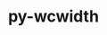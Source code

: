 ---
title: "py-wcwidth"
layout: cache
categories: [package, v0.21.1]
meta: {"versions": ["0.2.7"], "compilers": ["apple-clang@=15.0.0", "gcc@=11.1.0", "gcc@=11.4.0", "gcc@=7.5.0", "gcc@=9.4.0", "oneapi@=2023.2.0"], "oss": ["ubuntu18.04", "ubuntu20.04", "ventura"], "platforms": ["darwin", "linux"], "targets": ["aarch64", "neoverse_v1", "ppc64le", "x86_64_v3"], "stacks": ["data-vis-sdk", "e4s", "e4s-neoverse_v1", "e4s-oneapi", "e4s-power", "ml-darwin-aarch64-mps", "radiuss", "root"], "num_specs": 14, "num_specs_by_stack": {"root": 14, "ml-darwin-aarch64-mps": 1, "radiuss": 1, "e4s-neoverse_v1": 2, "e4s-power": 2, "data-vis-sdk": 2, "e4s": 3, "e4s-oneapi": 3}}
spec_details: [{"hash": "yi4wdrimudb23hhahhmh7yqc4vlmqm6q", "compiler": "apple-clang@=15.0.0", "versions": ["0.2.7"], "os": "ventura", "platform": "darwin", "target": "aarch64", "variants": ["build_system=python_pip"], "stacks": ["root", "ml-darwin-aarch64-mps"], "size": "-", "tarball": "https://binaries.spack.io/releases/v0.21.1/build_cache/darwin-ventura-aarch64/apple-clang-15.0.0/py-wcwidth-0.2.7/darwin-ventura-aarch64-apple-clang-15.0.0-py-wcwidth-0.2.7-yi4wdrimudb23hhahhmh7yqc4vlmqm6q.spack"}, {"hash": "tayggylqbkeh5ad6oienhterqsz3obua", "compiler": "gcc@=7.5.0", "versions": ["0.2.7"], "os": "ubuntu18.04", "platform": "linux", "target": "x86_64_v3", "variants": ["build_system=python_pip"], "stacks": ["radiuss", "root"], "size": "-", "tarball": "https://binaries.spack.io/releases/v0.21.1/build_cache/linux-ubuntu18.04-x86_64_v3/gcc-7.5.0/py-wcwidth-0.2.7/linux-ubuntu18.04-x86_64_v3-gcc-7.5.0-py-wcwidth-0.2.7-tayggylqbkeh5ad6oienhterqsz3obua.spack"}, {"hash": "dtwpefkuq4brdiwvpoq3a66j6rm3xg26", "compiler": "gcc@=11.4.0", "versions": ["0.2.7"], "os": "ubuntu20.04", "platform": "linux", "target": "neoverse_v1", "variants": ["build_system=python_pip"], "stacks": ["e4s-neoverse_v1", "root"], "size": "-", "tarball": "https://binaries.spack.io/releases/v0.21.1/build_cache/linux-ubuntu20.04-neoverse_v1/gcc-11.4.0/py-wcwidth-0.2.7/linux-ubuntu20.04-neoverse_v1-gcc-11.4.0-py-wcwidth-0.2.7-dtwpefkuq4brdiwvpoq3a66j6rm3xg26.spack"}, {"hash": "alhmylygdat23ibvyr7xdotibgblxtzg", "compiler": "gcc@=11.4.0", "versions": ["0.2.7"], "os": "ubuntu20.04", "platform": "linux", "target": "neoverse_v1", "variants": ["build_system=python_pip"], "stacks": ["e4s-neoverse_v1", "root"], "size": "-", "tarball": "https://binaries.spack.io/releases/v0.21.1/build_cache/linux-ubuntu20.04-neoverse_v1/gcc-11.4.0/py-wcwidth-0.2.7/linux-ubuntu20.04-neoverse_v1-gcc-11.4.0-py-wcwidth-0.2.7-alhmylygdat23ibvyr7xdotibgblxtzg.spack"}, {"hash": "wzwj6q6nosxf7nkambpeb5hhbpsi66fj", "compiler": "gcc@=9.4.0", "versions": ["0.2.7"], "os": "ubuntu20.04", "platform": "linux", "target": "ppc64le", "variants": ["build_system=python_pip"], "stacks": ["root", "e4s-power"], "size": "-", "tarball": "https://binaries.spack.io/releases/v0.21.1/build_cache/linux-ubuntu20.04-ppc64le/gcc-9.4.0/py-wcwidth-0.2.7/linux-ubuntu20.04-ppc64le-gcc-9.4.0-py-wcwidth-0.2.7-wzwj6q6nosxf7nkambpeb5hhbpsi66fj.spack"}, {"hash": "2ee6jhblrffqheufqx3blwbpeyncqe2b", "compiler": "gcc@=9.4.0", "versions": ["0.2.7"], "os": "ubuntu20.04", "platform": "linux", "target": "ppc64le", "variants": ["build_system=python_pip"], "stacks": ["root", "e4s-power"], "size": "-", "tarball": "https://binaries.spack.io/releases/v0.21.1/build_cache/linux-ubuntu20.04-ppc64le/gcc-9.4.0/py-wcwidth-0.2.7/linux-ubuntu20.04-ppc64le-gcc-9.4.0-py-wcwidth-0.2.7-2ee6jhblrffqheufqx3blwbpeyncqe2b.spack"}, {"hash": "wdnslhxxzk2ecflgatsp6s75zx7oewos", "compiler": "gcc@=11.1.0", "versions": ["0.2.7"], "os": "ubuntu20.04", "platform": "linux", "target": "x86_64_v3", "variants": ["build_system=python_pip"], "stacks": ["data-vis-sdk", "root"], "size": "-", "tarball": "https://binaries.spack.io/releases/v0.21.1/build_cache/linux-ubuntu20.04-x86_64_v3/gcc-11.1.0/py-wcwidth-0.2.7/linux-ubuntu20.04-x86_64_v3-gcc-11.1.0-py-wcwidth-0.2.7-wdnslhxxzk2ecflgatsp6s75zx7oewos.spack"}, {"hash": "ogm6tgckaxw2qjqvq2iueugos276efpi", "compiler": "gcc@=11.1.0", "versions": ["0.2.7"], "os": "ubuntu20.04", "platform": "linux", "target": "x86_64_v3", "variants": ["build_system=python_pip"], "stacks": ["data-vis-sdk", "root"], "size": "-", "tarball": "https://binaries.spack.io/releases/v0.21.1/build_cache/linux-ubuntu20.04-x86_64_v3/gcc-11.1.0/py-wcwidth-0.2.7/linux-ubuntu20.04-x86_64_v3-gcc-11.1.0-py-wcwidth-0.2.7-ogm6tgckaxw2qjqvq2iueugos276efpi.spack"}, {"hash": "fzjp6qakwrhvpeysfqaergenmlnn3kso", "compiler": "gcc@=11.4.0", "versions": ["0.2.7"], "os": "ubuntu20.04", "platform": "linux", "target": "x86_64_v3", "variants": ["build_system=python_pip"], "stacks": ["root", "e4s"], "size": "-", "tarball": "https://binaries.spack.io/releases/v0.21.1/build_cache/linux-ubuntu20.04-x86_64_v3/gcc-11.4.0/py-wcwidth-0.2.7/linux-ubuntu20.04-x86_64_v3-gcc-11.4.0-py-wcwidth-0.2.7-fzjp6qakwrhvpeysfqaergenmlnn3kso.spack"}, {"hash": "v2zmnwtjmilmqxmnkud7xqik6fmczc25", "compiler": "gcc@=11.4.0", "versions": ["0.2.7"], "os": "ubuntu20.04", "platform": "linux", "target": "x86_64_v3", "variants": ["build_system=python_pip"], "stacks": ["root", "e4s"], "size": "-", "tarball": "https://binaries.spack.io/releases/v0.21.1/build_cache/linux-ubuntu20.04-x86_64_v3/gcc-11.4.0/py-wcwidth-0.2.7/linux-ubuntu20.04-x86_64_v3-gcc-11.4.0-py-wcwidth-0.2.7-v2zmnwtjmilmqxmnkud7xqik6fmczc25.spack"}, {"hash": "zqyahq7h2x2xvfehekrz7wdhpzqd3d6o", "compiler": "gcc@=11.4.0", "versions": ["0.2.7"], "os": "ubuntu20.04", "platform": "linux", "target": "x86_64_v3", "variants": ["build_system=python_pip"], "stacks": ["root", "e4s"], "size": "-", "tarball": "https://binaries.spack.io/releases/v0.21.1/build_cache/linux-ubuntu20.04-x86_64_v3/gcc-11.4.0/py-wcwidth-0.2.7/linux-ubuntu20.04-x86_64_v3-gcc-11.4.0-py-wcwidth-0.2.7-zqyahq7h2x2xvfehekrz7wdhpzqd3d6o.spack"}, {"hash": "zqdh6a4le3wokp4sr4piet2bqqxt4tsy", "compiler": "oneapi@=2023.2.0", "versions": ["0.2.7"], "os": "ubuntu20.04", "platform": "linux", "target": "x86_64_v3", "variants": ["build_system=python_pip"], "stacks": ["e4s-oneapi", "root"], "size": "-", "tarball": "https://binaries.spack.io/releases/v0.21.1/build_cache/linux-ubuntu20.04-x86_64_v3/oneapi-2023.2.0/py-wcwidth-0.2.7/linux-ubuntu20.04-x86_64_v3-oneapi-2023.2.0-py-wcwidth-0.2.7-zqdh6a4le3wokp4sr4piet2bqqxt4tsy.spack"}, {"hash": "tex5bzzroa575lj7lkffh75zvp6pdt3q", "compiler": "oneapi@=2023.2.0", "versions": ["0.2.7"], "os": "ubuntu20.04", "platform": "linux", "target": "x86_64_v3", "variants": ["build_system=python_pip"], "stacks": ["e4s-oneapi", "root"], "size": "-", "tarball": "https://binaries.spack.io/releases/v0.21.1/build_cache/linux-ubuntu20.04-x86_64_v3/oneapi-2023.2.0/py-wcwidth-0.2.7/linux-ubuntu20.04-x86_64_v3-oneapi-2023.2.0-py-wcwidth-0.2.7-tex5bzzroa575lj7lkffh75zvp6pdt3q.spack"}, {"hash": "fq4rxvybpke4jtahk7ra4rz4xtcjej6n", "compiler": "oneapi@=2023.2.0", "versions": ["0.2.7"], "os": "ubuntu20.04", "platform": "linux", "target": "x86_64_v3", "variants": ["build_system=python_pip"], "stacks": ["e4s-oneapi", "root"], "size": "-", "tarball": "https://binaries.spack.io/releases/v0.21.1/build_cache/linux-ubuntu20.04-x86_64_v3/oneapi-2023.2.0/py-wcwidth-0.2.7/linux-ubuntu20.04-x86_64_v3-oneapi-2023.2.0-py-wcwidth-0.2.7-fq4rxvybpke4jtahk7ra4rz4xtcjej6n.spack"}]
---